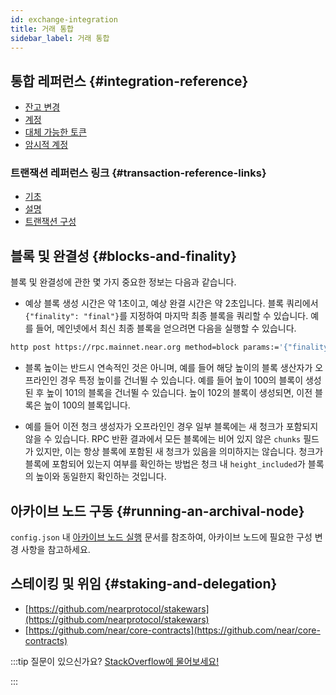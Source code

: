 ```yaml
---
id: exchange-integration
title: 거래 통합
sidebar_label: 거래 통합
---
```


## 통합 레퍼런스 {#integration-reference}

- [잔고 변경](/integrator/balance-changes)
- [계정](/integrator/accounts)
- [대체 가능한 토큰](/integrator/fungible-tokens)
- [암시적 계정](/integrator/implicit-accounts)

### 트랜잭션 레퍼런스 링크 {#transaction-reference-links}

 - [기초](/concepts/basics/transactions/overview)
 - [설명](https://nomicon.io/RuntimeSpec/Transactions)
 - [트랜잭션 구성](/integrator/create-transactions)

## 블록 및 완결성 {#blocks-and-finality}

블록 및 완결성에 관한 몇 가지 중요한 정보는 다음과 같습니다.

- 예상 블록 생성 시간은 약 1초이고, 예상 완결 시간은 약 2초입니다. 블록 쿼리에서 `{"finality": "final"}`를 지정하여 마지막 최종 블록을 쿼리할 수 있습니다. 예를 들어, 메인넷에서 최신 최종 블록을 얻으려면 다음을 실행할 수 있습니다.

```bash
http post https://rpc.mainnet.near.org method=block params:='{"finality":"final"}' id=123 jsonrpc=2.0
```

- 블록 높이는 반드시 연속적인 것은 아니며, 예를 들어 해당 높이의 블록 생산자가 오프라인인 경우 특정 높이를 건너뛸 수 있습니다. 예를 들어 높이 100의 블록이 생성된 후 높이 101의 블록을 건너뛸 수 있습니다. 높이 102의 블록이 생성되면, 이전 블록은 높이 100의 블록입니다.

- 예를 들어 이전 청크 생성자가 오프라인인 경우 일부 블록에는 새 청크가 포함되지 않을 수 있습니다. RPC 반환 결과에서 모든 블록에는 비어 있지 않은 `chunks` 필드가 있지만, 이는 항상 블록에 포함된 새 청크가 있음을 의미하지는 않습니다. 청크가 블록에 포함되어 있는지 여부를 확인하는 방법은 청크 내 `height_included`가 블록의 높이와 동일한지 확인하는 것입니다.

## 아카이브 노드 구동 {#running-an-archival-node}
`config.json` 내 [아카이브 노드 실행](https://near-nodes.io/archival/run-archival-node-with-nearup) 문서를 참조하여, 아카이브 노드에 필요한 구성 변경 사항을 참고하세요.

## 스테이킹 및 위임 {#staking-and-delegation}

- [https://github.com/nearprotocol/stakewars](https://github.com/nearprotocol/stakewars)
- [https://github.com/near/core-contracts](https://github.com/near/core-contracts)

:::tip 질문이 있으신가요?
<a href="https://stackoverflow.com/questions/tagged/nearprotocol">
<h8>StackOverflow에 물어보세요!</h8></a>

:::
